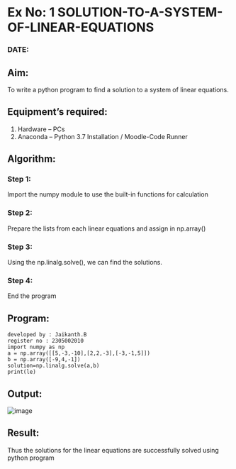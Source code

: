 # Ex No: 1 SOLUTION-TO-A-SYSTEM-OF-LINEAR-EQUATIONS

### DATE:

## Aim:
To write a python program to find a solution to a system of linear equations.

## Equipment’s required:
1. 	Hardware – PCs
2. 	Anaconda – Python 3.7 Installation / Moodle-Code Runner
 	
## Algorithm:
### Step 1: 
Import the numpy module to use the built-in functions for calculation
### Step 2: 
Prepare the lists from each linear equations and assign in np.array()
### Step 3: 
Using the np.linalg.solve(), we can find the solutions.
### Step 4: 
End the program

## Program:
```
developed by : Jaikanth.B
register no : 2305002010
import numpy as np
a = np.array([[5,-3,-10],[2,2,-3],[-3,-1,5]])
b = np.array([-9,4,-1])
solution=np.linalg.solve(a,b)
print(le)
```

## Output:
![image](https://github.com/jaikanth25/-SOLUTION-TO-A-SYSTEM-OF-LINEAR-EQUATIONS/assets/155935294/5b3f70b1-cdbf-43d7-8d91-95b8a9853836)

## Result:
Thus the solutions for the linear equations are successfully solved using python program

